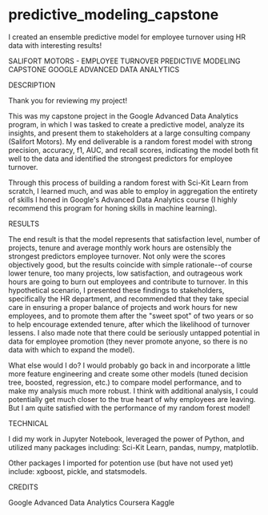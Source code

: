 # predictive_modeling_capstone
I created an ensemble predictive model for employee turnover using HR data with interesting results!

SALIFORT MOTORS - EMPLOYEE TURNOVER
PREDICTIVE MODELING CAPSTONE
GOOGLE ADVANCED DATA ANALYTICS

DESCRIPTION

Thank you for reviewing my project!

This was my capstone project in the Google Advanced Data Analytics program, in which I was tasked to create a predictive model, analyze its insights, and present them to stakeholders at a large consulting company (Salifort Motors).  My end deliverable is a random forest model with strong precision, accuracy, f1, AUC, and recall scores, indicating the model both fit well to the data and identified the strongest predictors for employee turnover.

Through this process of building a random forest with Sci-Kit Learn from scratch, I learned much, and was able to employ in aggregation the entirety of skills I honed in Google's Advanced Data Analytics course (I highly recommend this program for honing skills in machine learning).  

RESULTS

The end result is that the model represents that satisfaction level, number of projects, tenure and average monthly work hours are ostensibly the strongest predictors employee turnover.  Not only were the scores objectively good, but the results coincide with simple rationale--of course lower tenure, too many projects, low satisfaction, and outrageous work hours are going to burn out employees and contribute to turnover.  In this hypothetical scenario, I presented these findings to stakeholders, specifically the HR department, and recommended that they take special care in ensuring a proper balance of projects and work hours for new employees, and to promote them after the "sweet spot" of two years or so to help encourage extended tenure, after which the likelihood of turnover lessens.  I also made note that there could be seriously untapped potential in data for employee promotion (they never promote anyone, so there is no data with which to expand the model).

What else would I do?  I would probably go back in and incorporate a little more feature engineering and create some other models (tuned decision tree, boosted, regression, etc.) to compare model performance, and to make my analysis much more robust.  I think with additional analysis, I could potentially get much closer to the true heart of why employees are leaving.  But I am quite satisfied with the performance of my random forest model!

TECHNICAL 

I did my work in Jupyter Notebook, leveraged the power of Python, and utilized many packages including: Sci-Kit Learn, pandas, numpy, matplotlib.

Other packages I imported for potention use (but have not used yet) include: xgboost, pickle, and statsmodels.

CREDITS

Google Advanced Data Analytics
Coursera
Kaggle



